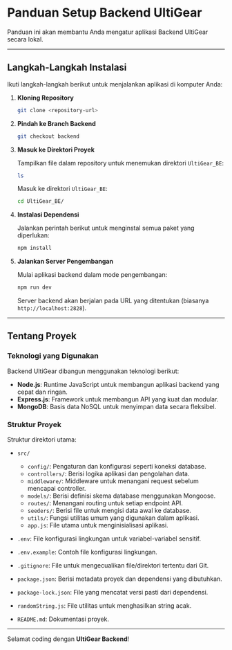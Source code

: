 # Panduan Setup Backend UltiGear

Panduan ini akan membantu Anda mengatur aplikasi Backend UltiGear secara lokal.

---

## Langkah-Langkah Instalasi

Ikuti langkah-langkah berikut untuk menjalankan aplikasi di komputer Anda:

1. **Kloning Repository**

   ```bash
   git clone <repository-url>
   ```

2. **Pindah ke Branch Backend**

   ```bash
   git checkout backend
   ```

3. **Masuk ke Direktori Proyek**

   Tampilkan file dalam repository untuk menemukan direktori `UltiGear_BE`:

   ```bash
   ls
   ```

   Masuk ke direktori `UltiGear_BE`:

   ```bash
   cd UltiGear_BE/
   ```

4. **Instalasi Dependensi**

   Jalankan perintah berikut untuk menginstal semua paket yang diperlukan:

   ```bash
   npm install
   ```

5. **Jalankan Server Pengembangan**

   Mulai aplikasi backend dalam mode pengembangan:

   ```bash
   npm run dev
   ```

   Server backend akan berjalan pada URL yang ditentukan (biasanya `http://localhost:2828`).

---

## Tentang Proyek

### Teknologi yang Digunakan

Backend UltiGear dibangun menggunakan teknologi berikut:

- **Node.js**: Runtime JavaScript untuk membangun aplikasi backend yang cepat dan ringan.
- **Express.js**: Framework untuk membangun API yang kuat dan modular.
- **MongoDB**: Basis data NoSQL untuk menyimpan data secara fleksibel.

### Struktur Proyek

Struktur direktori utama:

- `src/`
  - `config/`: Pengaturan dan konfigurasi seperti koneksi database.
  - `controllers/`: Berisi logika aplikasi dan pengolahan data.
  - `middleware/`: Middleware untuk menangani request sebelum mencapai controller.
  - `models/`: Berisi definisi skema database menggunakan Mongoose.
  - `routes/`: Menangani routing untuk setiap endpoint API.
  - `seeders/`: Berisi file untuk mengisi data awal ke database.
  - `utils/`: Fungsi utilitas umum yang digunakan dalam aplikasi.
  - `app.js`: File utama untuk menginisialisasi aplikasi.

- `.env`: File konfigurasi lingkungan untuk variabel-variabel sensitif.
- `.env.example`: Contoh file konfigurasi lingkungan.
- `.gitignore`: File untuk mengecualikan file/direktori tertentu dari Git.
- `package.json`: Berisi metadata proyek dan dependensi yang dibutuhkan.
- `package-lock.json`: File yang mencatat versi pasti dari dependensi.
- `randomString.js`: File utilitas untuk menghasilkan string acak.
- `README.md`: Dokumentasi proyek.

---

Selamat coding dengan **UltiGear Backend**!

